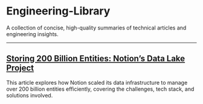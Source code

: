 # Engineering-Library
A collection of concise, high-quality summaries of technical articles and engineering insights.

---

## [Storing 200 Billion Entities: Notion’s Data Lake Project](readme.md)
This article explores how Notion scaled its data infrastructure to manage over 200 billion entities efficiently, covering the challenges, tech stack, and solutions involved.  
